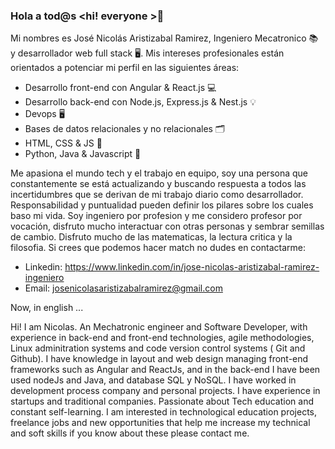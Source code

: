 ### Hola a tod@s <hi! everyone >👋

Mi nombres es José Nicolás Aristizabal Ramirez, Ingeniero Mecatronico 📚 y desarrollador web full stack 🖥. Mis intereses profesionales están orientados a potenciar mi perfil en las siguientes áreas:

- Desarrollo front-end con Angular & React.js 💻
- Desarrollo back-end con Node.js, Express.js & Nest.js 💡
- Devops 🖥
- Bases de datos relacionales y no relacionales 🗂
- HTML, CSS & JS 🎨
- Python, Java & Javascript 📌

Me apasiona el mundo tech y el trabajo en equipo, soy una persona que constantemente se está actualizando y buscando respuesta a todos las incertidumbres que se derivan de mi trabajo diario como desarrollador. Responsabilidad y puntualidad pueden definir los pilares sobre los cuales baso mi vida.  Soy ingeniero por profesion y me considero profesor por vocación, disfruto mucho interactuar con otras personas y sembrar semillas de cambio. Disfruto mucho de las matematicas, la lectura critica y la filosofia. Si crees que podemos hacer match no dudes en contactarme:

- Linkedin: https://www.linkedin.com/in/jose-nicolas-aristizabal-ramirez-ingeniero
- Email: josenicolasaristizabalramirez@gmail.com

Now, in english ... 

Hi! I am Nicolas. An Mechatronic engineer and Software Developer, with experience in back-end and front-end technologies, agile methodologies, Linux adminitration systems and code version control systems ( Git and Github). I have knowledge in layout and web design managing front-end frameworks such as Angular and ReactJs, and in the back-end I have been used nodeJs and Java, and database SQL y NoSQL. I have worked in development process company and personal projects. I have experience in startups and traditional companies. Passionate about Tech education and constant self-learning. I am interested in technological education projects, freelance jobs and new opportunities that help me increase my technical and soft skills if you know about these please contact me.

<!--
**nicolas1996-ing/nicolas1996-ing** is a ✨ _special_ ✨ repository because its `README.md` (this file) appears on your GitHub profile.

Here are some ideas to get you started:
- 🔭 I’m currently working on ...
- 🌱 I’m currently learning ...
- 👯 I’m looking to collaborate on ...
- 🤔 I’m looking for help with ...
- 💬 Ask me about ...
- 📫 How to reach me: ...
- 😄 Pronouns: ...
- ⚡ Fun fact: ...
-->
